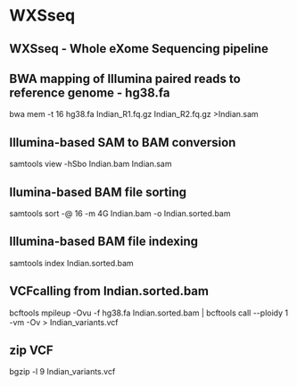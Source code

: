 # WXSseq
## WXSseq  - Whole eXome Sequencing pipeline

## BWA mapping of Illumina paired reads to reference genome - hg38.fa
bwa mem -t 16 hg38.fa Indian_R1.fq.gz Indian_R2.fq.gz >Indian.sam

## Illumina-based SAM to BAM conversion
samtools view -hSbo Indian.bam  Indian.sam

## Ilumina-based BAM file sorting
samtools sort -@ 16 -m 4G Indian.bam -o Indian.sorted.bam

## Illumina-based BAM file indexing
samtools index Indian.sorted.bam

## VCFcalling from Indian.sorted.bam
bcftools mpileup -Ovu -f hg38.fa Indian.sorted.bam | bcftools call --ploidy 1 -vm -Ov > Indian_variants.vcf

## zip VCF
bgzip -l 9 Indian_variants.vcf
